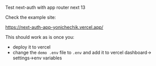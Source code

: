 Test next-auth with app router next 13

Check the example site: 

https://next-auth-app-yonichechik.vercel.app/

This should work as is once you:
- deploy it to vercel
- change the `demo .env` file to `.env` and add it to vercel dashboard-> settings->env variables